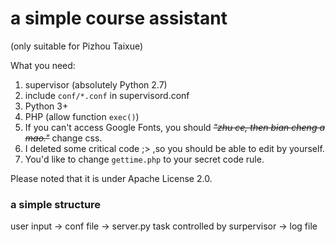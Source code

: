 # a simple course assistant
(only suitable for Pizhou Taixue)

What you need:

1. supervisor (absolutely Python 2.7)
2. include `conf/*.conf` in supervisord.conf
3. Python 3+
4. PHP (allow function `exec()`)
5. If you can't access Google Fonts, you should *~~"zhu ce, then bian cheng a mao."~~* change css.
6. I deleted some critical code ;> ,so you should be able to edit by yourself.
7. You'd like to change `gettime.php` to your secret code rule.

Please noted that it is under Apache License 2.0.

### a simple structure

user input -> conf file -> server.py task controlled by surpervisor -> log file
